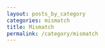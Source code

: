 ```yaml
---
layout: posts_by_category
categories: mismatch
title: Mismatch
permalink: /category/mismatch
---
```

